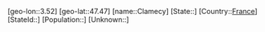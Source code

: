 ﻿---
location: [47.47,3.52]
type: City
tags:
- geo/City


SpocWebEntityId: 29618
isDeleted: false
confidential: public

---
[geo-lon::3.52]
[geo-lat::47.47]
[name::Clamecy]
[State::]
[Country::[France](geo/Continent/Europe/France.md)]
[StateId::]
[Population::]
[Unknown::]

